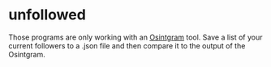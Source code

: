 # unfollowed
Those programs are only working with an [Osintgram](https://github.com/Datalux/Osintgram/) tool.
Save a list of your current followers to a .json file and then compare it to the output of the Osintgram.

